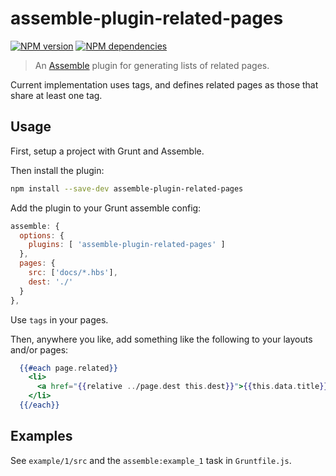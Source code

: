 # assemble-plugin-related-pages

[![NPM version](https://badge.fury.io/js/assemble-plugin-related-pages.png)](http://badge.fury.io/js/assemble-plugin-related-pages)
[![NPM dependencies](https://david-dm.org/AndersDJohnson/assemble-plugin-related-pages.png)](https://david-dm.org/AndersDJohnson/assemble-plugin-related-pages)

> An [Assemble](http://assemble.io) plugin for generating lists of related pages. 

Current implementation uses tags, and defines related pages as those that share at least one tag.

## Usage

First, setup a project with Grunt and Assemble.

Then install the plugin: 

```sh
npm install --save-dev assemble-plugin-related-pages
```

Add the plugin to your Grunt assemble config:

```js
assemble: {
  options: {
    plugins: [ 'assemble-plugin-related-pages' ]
  },
  pages: {
    src: ['docs/*.hbs'],
    dest: './'
  }
},
```

Use `tags` in your pages.

Then, anywhere you like, add something like the following to your layouts and/or pages:

```handlebars
  {{#each page.related}}
    <li>
      <a href="{{relative ../page.dest this.dest}}">{{this.data.title}}</a>
    </li>
  {{/each}}
```

## Examples

See `example/1/src` and the `assemble:example_1` task in `Gruntfile.js`.
